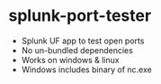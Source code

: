 # splunk-port-tester
* Splunk UF app to test open ports
* No un-bundled dependencies
* Works on windows & linux
* Windows includes binary of nc.exe
